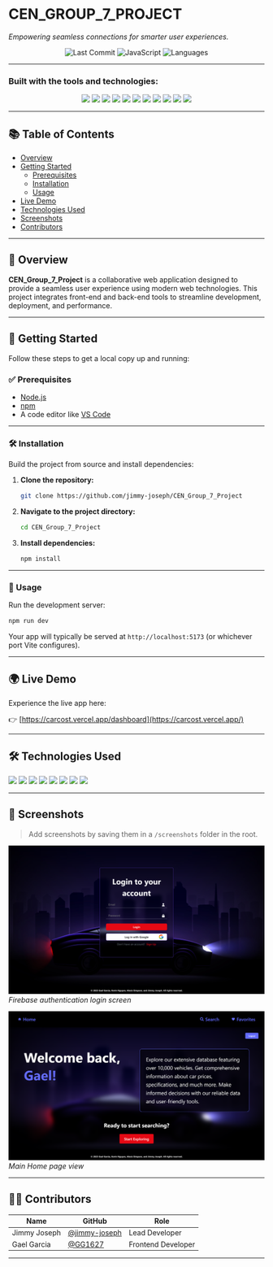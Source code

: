 
# **CEN_GROUP_7_PROJECT**

*Empowering seamless connections for smarter user experiences.*

<div align="center">

![Last Commit](https://img.shields.io/github/last-commit/jimmy-joseph/CEN_Group_7_Project?style=flat-square)
![JavaScript](https://img.shields.io/badge/javascript-70.4%25-yellow?style=flat-square)
![Languages](https://img.shields.io/github/languages/count/jimmy-joseph/CEN_Group_7_Project?style=flat-square)

</div>

---

### Built with the tools and technologies:

<p align="center">
  <img src="https://img.shields.io/badge/-JSON-black?style=for-the-badge" />
  <img src="https://img.shields.io/badge/-npm-CB3837?style=for-the-badge" />
  <img src="https://img.shields.io/badge/-Autoprefixer-ff69b4?style=for-the-badge" />
  <img src="https://img.shields.io/badge/-Firebase-ffca28?style=for-the-badge&logo=firebase" />
  <img src="https://img.shields.io/badge/-PostCSS-dd3a0a?style=for-the-badge" />
  <img src="https://img.shields.io/badge/-.env-yellowgreen?style=for-the-badge" />
  <img src="https://img.shields.io/badge/-JavaScript-f7df1e?style=for-the-badge&logo=javascript" />
  <img src="https://img.shields.io/badge/-React-61dafb?style=for-the-badge&logo=react" />
  <img src="https://img.shields.io/badge/-Vite-646cff?style=for-the-badge&logo=vite" />
  <img src="https://img.shields.io/badge/-ESLint-4B32C3?style=for-the-badge&logo=eslint" />
  <img src="https://img.shields.io/badge/-CSS-1572B6?style=for-the-badge&logo=css3" />
</p>

---

## 📚 Table of Contents

- [Overview](#overview)
- [Getting Started](#getting-started)
  - [Prerequisites](#prerequisites)
  - [Installation](#installation)
  - [Usage](#usage)
- [Live Demo](#live-demo)
- [Technologies Used](#technologies-used)
- [Screenshots](#screenshots)
- [Contributors](#contributors)

---

## 📖 Overview

**CEN_Group_7_Project** is a collaborative web application designed to provide a seamless user experience using modern web technologies. This project integrates front-end and back-end tools to streamline development, deployment, and performance.

---

## 🚀 Getting Started

Follow these steps to get a local copy up and running:

### ✅ Prerequisites

- [Node.js](https://nodejs.org/)
- [npm](https://www.npmjs.com/)
- A code editor like [VS Code](https://code.visualstudio.com/)

---

### 🛠️ Installation

Build the project from source and install dependencies:

1. **Clone the repository:**

   ```bash
   git clone https://github.com/jimmy-joseph/CEN_Group_7_Project
   ```

2. **Navigate to the project directory:**

   ```bash
   cd CEN_Group_7_Project
   ```

3. **Install dependencies:**

   ```bash
   npm install
   ```

---

### 📂 Usage

Run the development server:

```bash
npm run dev
```

Your app will typically be served at `http://localhost:5173` (or whichever port Vite configures).

---

## 🌍 Live Demo

Experience the live app here:

👉 [https://carcost.vercel.app/dashboard](https://carcost.vercel.app/)

---

## 🛠️ Technologies Used

<p>
  <img src="https://img.shields.io/badge/JavaScript-F7DF1E?style=for-the-badge&logo=javascript&logoColor=black" />
  <img src="https://img.shields.io/badge/React-20232A?style=for-the-badge&logo=react&logoColor=61DAFB" />
  <img src="https://img.shields.io/badge/Vite-646CFF?style=for-the-badge&logo=vite&logoColor=white" />
  <img src="https://img.shields.io/badge/Firebase-FFCA28?style=for-the-badge&logo=firebase&logoColor=black" />
  <img src="https://img.shields.io/badge/PostCSS-DD3A0A?style=for-the-badge&logo=postcss&logoColor=white" />
  <img src="https://img.shields.io/badge/ESLint-4B32C3?style=for-the-badge&logo=eslint&logoColor=white" />
  <img src="https://img.shields.io/badge/CSS-1572B6?style=for-the-badge&logo=css3&logoColor=white" />
  <img src="https://img.shields.io/badge/.env-ECD53F?style=for-the-badge" />
</p>

---

## 📸 Screenshots

> Add screenshots by saving them in a `/screenshots` folder in the root.

![Login](./screenshots/login.png)
*Firebase authentication login screen*

![Dashboard](./screenshots/home.png)
*Main Home page view*

---

## 👨‍💻 Contributors

| Name | GitHub | Role |
|------|--------|------|
| Jimmy Joseph | [@jimmy-joseph](https://github.com/jimmy-joseph) | Lead Developer |
| Gael Garcia | [@GG1627](https://github.com/GG1627) | Frontend Developer |

---
